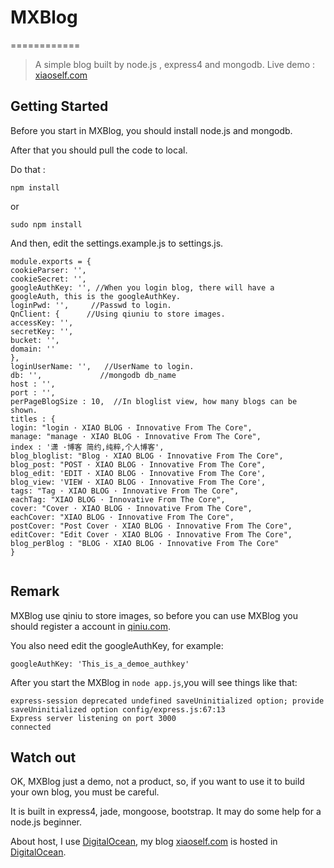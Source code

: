 # MXBlog
============

>A simple blog built by node.js , express4 and mongodb. Live demo : [xiaoself.com](http://www.xiaoself.com)



## Getting Started

Before you start in MXBlog, you should install node.js and mongodb. 

After that you should pull the code to local. 

Do that : 

```
npm install
```
or

```
sudo npm install
```
And then, edit the settings.example.js to settings.js.

```
module.exports = {
cookieParser: '',
cookieSecret: '',
googleAuthKey: '', //When you login blog, there will have a googleAuth, this is the googleAuthKey.
loginPwd: '',     //Passwd to login.
QnClient: {      //Using qiuniu to store images.
accessKey: '',
secretKey: '',
bucket: '',
domain: ''
},
loginUserName: '',   //UserName to login.
db: '',             //mongodb db_name
host : '',
port : '',
perPageBlogSize : 10,  //In bloglist view, how many blogs can be shown.
titles : {
login: "login · XIAO BLOG · Innovative From The Core",
manage: "manage · XIAO BLOG · Innovative From The Core",
index : '潇 ·博客 简约,纯粹,个人博客',
blog_bloglist: "Blog · XIAO BLOG · Innovative From The Core",
blog_post: "POST · XIAO BLOG · Innovative From The Core",
blog_edit: 'EDIT · XIAO BLOG · Innovative From The Core',
blog_view: 'VIEW · XIAO BLOG · Innovative From The Core',
tags: "Tag · XIAO BLOG · Innovative From The Core",
eachTag: "XIAO BLOG · Innovative From The Core",
cover: "Cover · XIAO BLOG · Innovative From The Core",
eachCover: "XIAO BLOG · Innovative From The Core",
postCover: "Post Cover · XIAO BLOG · Innovative From The Core",
editCover: "Edit Cover · XIAO BLOG · Innovative From The Core",
blog_perBlog : "BLOG · XIAO BLOG · Innovative From The Core"
}


```

## Remark


MXBlog use qiniu to store images, so before you can use MXBlog you should register a account in [qiniu.com](http://qiniu.com). 

You also need edit the googleAuthKey, for example:

```
googleAuthKey: 'This_is_a_demoe_authkey'
```
After you start the MXBlog in `node app.js`,you will see things like that:

```
express-session deprecated undefined saveUninitialized option; provide saveUninitialized option config/express.js:67:13
Express server listening on port 3000
connected
```

## Watch out

OK, MXBlog just a demo, not a product, so, if you want to use it to build your own blog, you must be careful. 

It is built in express4, jade, mongoose, bootstrap. It may do some help for a node.js beginner.



About host, I use [DigitalOcean](https://www.digitalocean.com/?refcode=107abaf7339b), my blog [xiaoself.com](http://www.xiaoself.com) is hosted in [DigitalOcean](https://www.digitalocean.com/?refcode=107abaf7339b).



